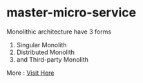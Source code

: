 # master-micro-service
Monolithic architecture have 3 forms 
1. Singular Monolith
2. Distributed Monolith
3. and Third-party Monolith

More : <a href="https://www.codurance.com/publications/types-of-monolith-coupling">Visit Here</a>